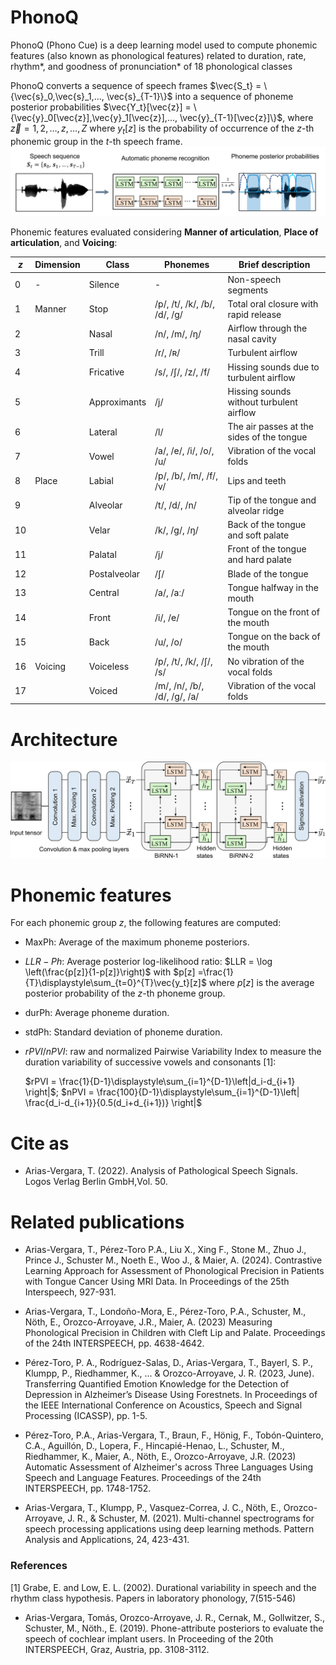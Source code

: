 # PhonoQ
PhonoQ (Phono Cue) is a deep learning model used to compute phonemic features (also known as phonological features) related to duration, rate, rhythm*, and goodness of pronunciation* of 18 phonological classes

PhonoQ converts a sequence of speech frames $`\vec{S_t} = \{\vec{s}_0,\vec{s}_1,..., \vec{s}_{T-1}\}`$ into a sequence of phoneme posterior probabilities $`\vec{Y_t}[\vec{z}] = \{\vec{y}_0[\vec{z}],\vec{y}_1[\vec{z}],..., \vec{y}_{T-1}[\vec{z}]\}`$, where $`\vec{z}=1,2,\dots,z,\dots,Z`$  where $y_t[z]$ is the probability of occurrence of the $z$-th phonemic group in the $t$-th speech frame.
![Alt Text](PhonoQ_General_Pipeline.png)

Phonemic features evaluated considering **Manner of articulation**, **Place of articulation**, and **Voicing**: 

| $`z`$  | Dimension | Class         | Phonemes                        | Brief description                      |
|----|-----------|--------------|---------------------------------|---------------------------------------------|
| 0  | -         | Silence      | -                               | Non-speech segments                        |
| 1  | Manner    | Stop         | /p/, /t/, /k/, /b/, /d/, /g/    | Total oral closure with rapid release      |
| 2  |           | Nasal        | /n/, /m/, /ŋ/                   | Airflow through the nasal cavity           |
| 3  |           | Trill        | /r/, /ʀ/                        | Turbulent airflow                          |
| 4  |           | Fricative    | /s/, /ʃ/, /z/, /f/              | Hissing sounds due to turbulent airflow    |
| 5  |           | Approximants | /j/                             | Hissing sounds without turbulent airflow   |
| 6  |           | Lateral      | /l/                             | The air passes at the sides of the tongue  |
| 7  |           | Vowel        | /a/, /e/, /i/, /o/, /u/         | Vibration of the vocal folds               |
| 8  | Place     | Labial       | /p/, /b/, /m/, /f/, /v/         | Lips and teeth                             |
| 9  |           | Alveolar     | /t/, /d/, /n/                   | Tip of the tongue and alveolar ridge       |
| 10 |           | Velar        | /k/, /g/, /ŋ/                   | Back of the tongue and soft palate         |
| 11 |           | Palatal      | /j/                             | Front of the tongue and hard palate        |
| 12 |           | Postalveolar | /ʃ/                             | Blade of the tongue                        |
| 13 |           | Central      | /a/, /aː/                       | Tongue halfway in the mouth                |
| 14 |           | Front        | /i/, /e/                        | Tongue on the front of the mouth           |
| 15 |           | Back         | /u/, /o/                        | Tongue on the back of the mouth            |
| 16 | Voicing   | Voiceless    | /p/, /t/, /k/, /ʃ/, /s/         | No vibration of the vocal folds            |
| 17 |           | Voiced       | /m/, /n/, /b/, /d/, /g/, /a/    | Vibration of the vocal folds               |

# Architecture
![Alt Text](PhonoQ_Architectures.png)

# Phonemic features
For each phonemic group $`z`$, the following features are computed:
 - $`\mathrm{MaxPh}`$: Average of the maximum phoneme posteriors.
 - $`LLR-Ph`$: Average posterior log-likelihood ratio:  $`LLR = \log \left(\frac{p[z]}{1-p[z]}\right)`$ with $`p[z] =\frac{1}{T}\displaystyle\sum_{t=0}^{T}\vec{y_t}[z]`$ where $`p[z]`$ is the average posterior probability of the $`z`$-th phoneme group.
 - $`\mathrm{durPh}`$: Average phoneme duration.
 - $`\mathrm{stdPh}`$: Standard deviation of phoneme duration.
 - $`rPVI/nPVI`$: raw and normalized Pairwise Variability Index to measure the duration variability of successive vowels and consonants [1]:
   
   $`rPVI = \frac{1}{D-1}\displaystyle\sum_{i=1}^{D-1}\left|d_i-d_{i+1} \right|`$;  $`nPVI = \frac{100}{D-1}\displaystyle\sum_{i=1}^{D-1}\left| \frac{d_i-d_{i+1}}{0.5(d_i+d_{i+1})} \right|`$
# Cite as
- Arias-Vergara, T. (2022). Analysis of Pathological Speech Signals. Logos Verlag Berlin GmbH,Vol. 50.

# Related publications
 - Arias-Vergara, T., Pérez-Toro P.A., Liu X., Xing F., Stone M., Zhuo J., Prince J., Schuster M., Noeth E., Woo J., & Maier, A. (2024). Contrastive Learning Approach for Assessment of Phonological Precision in Patients with Tongue Cancer Using MRI Data. In Proceedings of the 25th  Interspeech, 927-931.
 
 - Arias-Vergara, T., Londoño-Mora, E., Pérez-Toro, P.A., Schuster, M., Nöth, E., Orozco-Arroyave, J.R., Maier, A. (2023) Measuring Phonological Precision in Children with Cleft Lip and Palate. Proceedings of the 24th INTERSPEECH, pp. 4638-4642.

- Pérez-Toro, P. A., Rodríguez-Salas, D., Arias-Vergara, T., Bayerl, S. P., Klumpp, P., Riedhammer, K., ... & Orozco-Arroyave, J. R. (2023, June). Transferring Quantified Emotion Knowledge for the Detection of Depression in Alzheimer’s Disease Using Forestnets. In Proceedings of the IEEE International Conference on Acoustics, Speech and Signal Processing (ICASSP), pp. 1-5.

- Pérez-Toro, P.A., Arias-Vergara, T., Braun, F., Hönig, F., Tobón-Quintero, C.A., Aguillón, D., Lopera, F., Hincapié-Henao, L., Schuster, M., Riedhammer, K., Maier, A., Nöth, E., Orozco-Arroyave, J.R. (2023) Automatic Assessment of Alzheimer's across Three Languages Using Speech and Language Features. Proceedings of the 24th INTERSPEECH, pp. 1748-1752.

- Arias-Vergara, T., Klumpp, P., Vasquez-Correa, J. C., Nöth, E., Orozco-Arroyave, J. R., & Schuster, M. (2021). Multi-channel spectrograms for speech processing applications using deep learning methods. Pattern Analysis and Applications, 24, 423-431.

 ### References
 [1] Grabe, E. and Low, E. L. (2002). Durational variability in speech and the rhythm class hypothesis. Papers in laboratory phonology, 7(515-546)

- Arias-Vergara, Tomás, Orozco-Arroyave, J. R., Cernak, M., Gollwitzer, S., Schuster, M., Nöth., E. (2019). Phone-attribute posteriors to evaluate the speech of cochlear implant users. In Proceeding of the 20th INTERSPEECH, Graz, Austria, pp. 3108-3112. 


